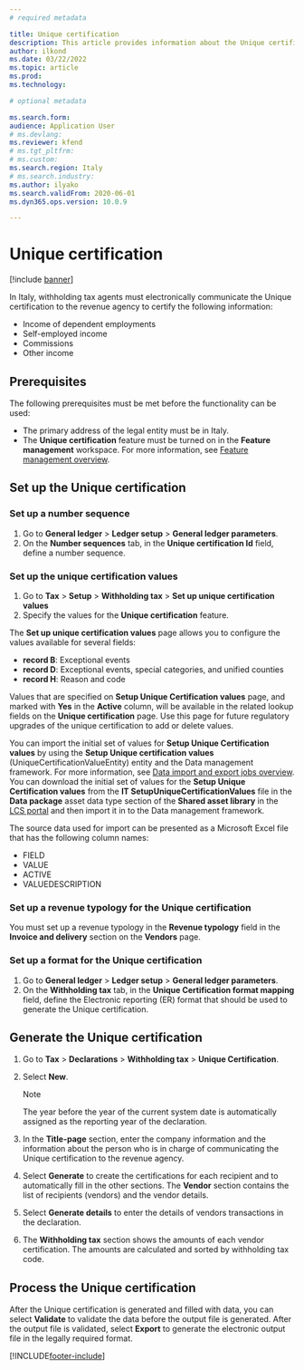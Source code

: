 ```yaml
---
# required metadata

title: Unique certification
description: This article provides information about the Unique certification for companies in Italy.
author: ilkond
ms.date: 03/22/2022
ms.topic: article
ms.prod: 
ms.technology: 

# optional metadata

ms.search.form: 
audience: Application User
# ms.devlang: 
ms.reviewer: kfend
# ms.tgt_pltfrm: 
# ms.custom: 
ms.search.region: Italy
# ms.search.industry: 
ms.author: ilyako
ms.search.validFrom: 2020-06-01
ms.dyn365.ops.version: 10.0.9

---
```


# Unique certification

[!include [banner](../includes/banner.md)]

In Italy, withholding tax agents must electronically communicate the Unique certification to the revenue agency to certify the following information:

- Income of dependent employments
- Self-employed income
- Commissions
- Other income

## Prerequisites

The following prerequisites must be met before the functionality can be used:

- The primary address of the legal entity must be in Italy.
- The **Unique certification** feature must be turned on in the **Feature management** workspace. For more information, see [Feature management overview](../../fin-ops-core/fin-ops/get-started/feature-management/feature-management-overview.md).

## Set up the Unique certification

### Set up a number sequence

1. Go to **General ledger** \> **Ledger setup** \> **General ledger parameters**.
2. On the **Number sequences** tab, in the **Unique certification Id** field, define a number sequence.

### Set up the unique certification values

1. Go to **Tax** \> **Setup** \> **Withholding tax** \> **Set up unique certification values**
2. Specify the values for the **Unique certification** feature.

The **Set up unique certification values** page allows you to configure the values available for several fields:

- **record B**: Exceptional events
- **record D**: Exceptional events, special categories, and unified counties
- **record H**: Reason and code

Values that are specified on **Setup Unique Certification values** page, and marked with **Yes** in the **Active** column, will be available in the related lookup fields on the **Unique certification** page. Use this page for future regulatory upgrades of the unique certification to add or delete values.

You can import the initial set of values for **Setup Unique Certification values** by using the **Setup Unique certification values** (UniqueCertificationValueEntity) entity and the Data management framework. For more information, see [Data import and export jobs overview](../../fin-ops-core/dev-itpro/data-entities/data-import-export-job.md). You can download the initial set of values for the **Setup Unique Certification values** from the **IT SetupUniqueCertificationValues** file in the **Data package** asset data type section of the **Shared asset library** in the [LCS portal](https://lcs.dynamics.com/v2) and then import it in to the Data management framework.

The source data used for import can be presented as a Microsoft Excel file that has the following column names:

- FIELD
- VALUE
- ACTIVE
- VALUEDESCRIPTION

### Set up a revenue typology for the Unique certification

You must set up a revenue typology in the **Revenue typology** field in the **Invoice and delivery** section on the **Vendors** page.

### Set up a format for the Unique certification

1. Go to **General ledger** \> **Ledger setup** \> **General ledger parameters**.
2. On the **Withholding tax** tab, in the **Unique Certification format mapping** field, define the Electronic reporting (ER) format that should be used to generate the Unique certification.

## Generate the Unique certification

1. Go to **Tax** \> **Declarations** \> **Withholding tax** \> **Unique Certification**.
2. Select **New**.

    > [!NOTE]
    > The year before the year of the current system date is automatically assigned as the reporting year of the declaration.

3. In the **Title-page** section, enter the company information and the information about the person who is in charge of communicating the Unique certification to the revenue agency.
4. Select **Generate** to create the certifications for each recipient and to automatically fill in the other sections. The **Vendor** section contains the list of recipients (vendors) and the vendor details.
5. Select **Generate details** to enter the details of vendors transactions in the declaration.
6. The **Withholding tax** section shows the amounts of each vendor certification. The amounts are calculated and sorted by withholding tax code.

## Process the Unique certification

After the Unique certification is generated and filled with data, you can select **Validate** to validate the data before the output file is generated. After the output file is validated, select **Export** to generate the electronic output file in the legally required format.


[!INCLUDE[footer-include](../../includes/footer-banner.md)]
